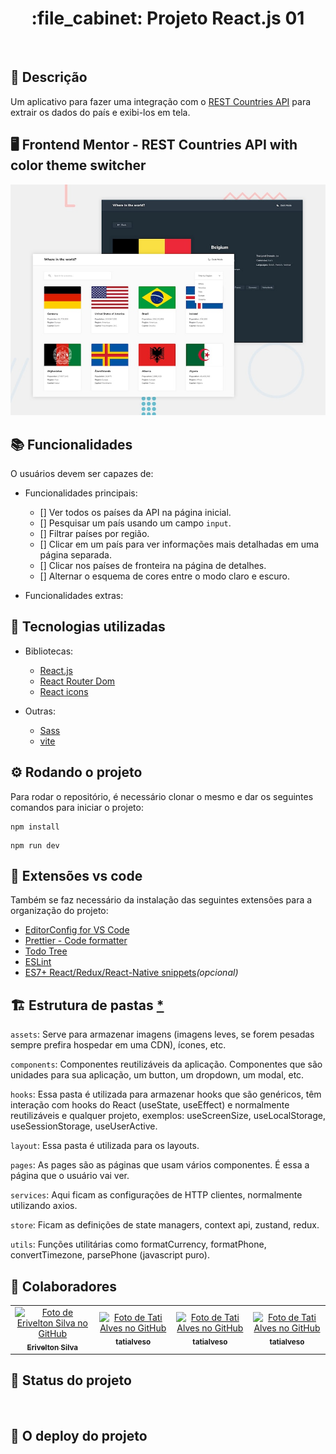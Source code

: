 <h1 align="center">:file_cabinet: Projeto React.js 01</h1>
<br>

## :memo: Descrição

Um aplicativo para fazer uma integração com o [REST Countries API](https://restcountries.com) para extrair os dados do país e exibi-los em tela.

## :desktop_computer: Frontend Mentor - REST Countries API with color theme switcher

![Pré-visualização de design para a API de países REST com desafio de codificação do alternador de tema de cores](./design/desktop-preview.jpg)

## :books: Funcionalidades

O usuários devem ser capazes de:

-   Funcionalidades principais:

    -   [] Ver todos os países da API na página inicial.
    -   [] Pesquisar um país usando um campo `input`.
    -   [] Filtrar países por região.
    -   [] Clicar em um país para ver informações mais detalhadas em uma página separada.
    -   [] Clicar nos países de fronteira na página de detalhes.
    -   [] Alternar o esquema de cores entre o modo claro e escuro.

-   Funcionalidades extras:
    <br>

<!--
## :soon: Implementação futura

-   O que será implementado na próxima sprint?
-->

## :wrench: Tecnologias utilizadas

-   Bibliotecas:

    -   [React.js](https://react.dev/learn "documentação do react.js")
    -   [React Router Dom](https://reactrouter.com/en/main "documentação do react router dom")
    -   [React icons](https://react-icons.github.io/react-icons/ "documentação do react icons")

-   Outras:

    -   [Sass](https://sass-lang.com/documentation/ "documentação do sass")
    -   [vite](https://vitejs.dev/guide/ "documentação do vite")

## :gear: Rodando o projeto

Para rodar o repositório, é necessário clonar o mesmo e dar os seguintes comandos para iniciar o projeto:

```
npm install
```

```
npm run dev
```

## :paperclip: Extensões vs code

Também se faz necessário da instalação das seguintes extensões para a organização do projeto:

-   [EditorConfig for VS Code](https://marketplace.visualstudio.com/items?itemName=EditorConfig.EditorConfig)
-   [Prettier - Code formatter](https://marketplace.visualstudio.com/items?itemName=esbenp.prettier-vscode)
-   [Todo Tree](https://marketplace.visualstudio.com/items?itemName=Gruntfuggly.todo-tree)
-   [ESLint](https://marketplace.visualstudio.com/items?itemName=dbaeumer.vscode-eslint)
-   [ES7+ React/Redux/React-Native snippets](https://marketplace.visualstudio.com/items?itemName=dsznajder.es7-react-js-snippets)_(opcional)_

## :building_construction: Estrutura de pastas [\*](https://github.com/joaobibiano/react-js-project-structure-lesson/blob/main/README.md)

`assets`: Serve para armazenar imagens (imagens leves, se forem pesadas sempre prefira hospedar em uma CDN), ícones, etc.

`components`: Componentes reutilizáveis da aplicação. Componentes que são unidades para sua aplicação, um button, um dropdown, um modal, etc.

`hooks`: Essa pasta é utilizada para armazenar hooks que são genéricos, têm interação com hooks do React (useState, useEffect) e normalmente reutilizáveis e qualquer projeto, exemplos: useScreenSize, useLocalStorage, useSessionStorage, useUserActive.

`layout`: Essa pasta é utilizada para os layouts.

`pages`: As pages são as páginas que usam vários componentes. É essa a página que o usuário vai ver.

`services`: Aqui ficam as configurações de HTTP clientes, normalmente utilizando axios.

`store`: Ficam as definições de state managers, context api, zustand, redux.

`utils`: Funções utilitárias como formatCurrency, formatPhone, convertTimezone, parsePhone (javascript puro).

## :handshake: Colaboradores

<!-- use o https://docs.github.com/rest/users/(seuNome) para encontrar a imagem do seu avatar no github -->
<table>
  <tr>
    <td align="center">
      <a href="https://github.com/eriveltondasilva">
        <img src="https://avatars.githubusercontent.com/u/108964822?v=4" width="100px;" alt="Foto de Erivelton Silva no GitHub"/><br>
        <sub>
          <b>Erivelton Silva</b>
        </sub>
      </a>
    </td>
    <td align="center">
      <a href="http://github.com/tatialveso">
        <img src="https://avatars.githubusercontent.com/u/56259137?v=4" width="100px;" alt="Foto de Tati Alves no GitHub"/><br>
        <sub>
          <b>tatialveso</b>
        </sub>
      </a>
    </td>
    <td align="center">
      <a href="http://github.com/tatialveso">
        <img src="https://avatars.githubusercontent.com/u/56259137?v=4" width="100px;" alt="Foto de Tati Alves no GitHub"/><br>
        <sub>
          <b>tatialveso</b>
        </sub>
      </a>
    </td>
    <td align="center">
      <a href="http://github.com/tatialveso">
        <img src="https://avatars.githubusercontent.com/u/56259137?v=4" width="100px;" alt="Foto de Tati Alves no GitHub"/><br>
        <sub>
          <b>tatialveso</b>
        </sub>
      </a>
    </td>
  </tr>
</table>

## :dart: Status do projeto

<br>

## :rocket: O deploy do projeto

<br>
